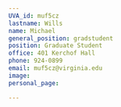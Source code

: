 ```yaml
---
UVA_id: muf5cz 
lastname: Wills
name: Michael
general_position: gradstudent
position: Graduate Student
office: 401 Kerchof Hall
phone: 924-0899 
email: muf5cz@virginia.edu
image: 
personal_page:

---
```


